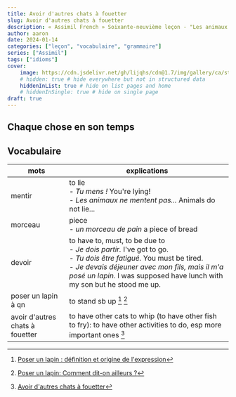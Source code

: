 ```yaml
---
title: Avoir d'autres chats à fouetter
slug: Avoir d'autres chats à fouetter
description: « Assimil French » Soixante-neuvième leçon - "Les animaux ne mentent pas..."
author: aaron
date: 2024-01-14
categories: ["leçon", "vocabulaire", "grammaire"]
series: ["Assimil"]
tags: ["idioms"]
cover: 
    image: https://cdn.jsdelivr.net/gh/lijqhs/cdn@1.7/img/gallery/ca/stephen-wheeler-hBh9JbyeCtg-unsplash.jpg
    # hidden: true # hide everywhere but not in structured data
    hiddenInList: true # hide on list pages and home
    # hiddenInSingle: true # hide on single page
draft: true
---
```


## Chaque chose en son temps

## Vocabulaire

| mots | explications |
| ---- | ---- | 
| mentir | to lie </br> - *Tu mens !* You're lying! </br> - *Les animaux ne mentent pas...* Animals do not lie...|
| morceau | piece </br> - *un morceau de pain* a piece of bread |
| devoir | to have to, must, to be due to </br> - *Je dois partir.* I've got to go. </br> - *Tu dois être fatigué.* You must be tired. </br> - *Je devais déjeuner avec mon fils, mais il m'a posé un lapin.* I was supposed have lunch with my son but he stood me up. |
| poser un lapin à qn | to stand sb up [^1] [^2] |
| avoir d'autres chats à fouetter | to have other cats to whip (to have other fish to fry): to have other activities to do, esp more important ones [^3] |

[^1]: [Poser un lapin : définition et origine de l'expression](https://www.lalanguefrancaise.com/expressions/poser-un-lapin-definition-origine)
[^2]: [Poser un lapin: Comment dit-on ailleurs ?](https://www.expressio.fr/expressions/poser-un-lapin)
[^3]: [Avoir d'autres chats à fouetter](https://www.lawlessfrench.com/expressions/avoir-dautres-chats-a-fouetter/)